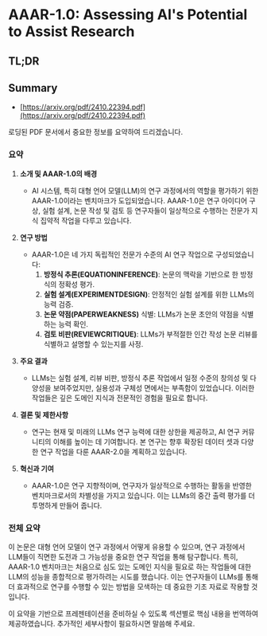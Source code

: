 # AAAR-1.0: Assessing AI's Potential to Assist Research
## TL;DR
## Summary
- [https://arxiv.org/pdf/2410.22394.pdf](https://arxiv.org/pdf/2410.22394.pdf)

로딩된 PDF 문서에서 중요한 정보를 요약하여 드리겠습니다.

### 요약

1. **소개 및 AAAR-1.0의 배경**
   - AI 시스템, 특히 대형 언어 모델(LLM)의 연구 과정에서의 역할을 평가하기 위한 AAAR-1.0이라는 벤치마크가 도입되었습니다. AAAR-1.0은 연구 아이디어 구상, 실험 설계, 논문 작성 및 검토 등 연구자들이 일상적으로 수행하는 전문가 지식 집약적 작업을 다루고 있습니다.

2. **연구 방법**
   - AAAR-1.0은 네 가지 독립적인 전문가 수준의 AI 연구 작업으로 구성되었습니다: 
     1) **방정식 추론(EQUATIONINFERENCE)**: 논문의 맥락을 기반으로 한 방정식의 정확성 평가.
     2) **실험 설계(EXPERIMENTDESIGN)**: 안정적인 실험 설계를 위한 LLMs의 능력 검증.
     3) **논문 약점(PAPERWEAKNESS)** 식별: LLMs가 논문 초안의 약점을 식별하는 능력 확인.
     4) **검토 비판(REVIEWCRITIQUE)**: LLMs가 부적절한 인간 작성 논문 리뷰를 식별하고 설명할 수 있는지를 사정.

3. **주요 결과**
   - LLMs는 실험 설계, 리뷰 비판, 방정식 추론 작업에서 일정 수준의 창의성 및 다양성을 보여주었지만, 실용성과 구체성 면에서는 부족함이 있었습니다. 이러한 작업들은 깊은 도메인 지식과 전문적인 경험을 필요로 합니다.

4. **결론 및 제한사항**
   - 연구는 현재 및 미래의 LLMs 연구 능력에 대한 상한을 제공하고, AI 연구 커뮤니티의 이해를 높이는 데 기여합니다. 본 연구는 향후 확장된 데이터 셋과 다양한 연구 작업을 다룬 AAAR-2.0을 계획하고 있습니다.

5. **혁신과 기여**
   - AAAR-1.0은 연구 지향적이며, 연구자가 일상적으로 수행하는 활동을 반영한 벤치마크로서의 차별성을 가지고 있습니다. 이는 LLMs의 중간 출력 평가를 더 투명하게 만들어 줍니다.

### 전체 요약
이 논문은 대형 언어 모델이 연구 과정에서 어떻게 유용할 수 있으며, 연구 과정에서 LLM들이 직면한 도전과 그 가능성을 중요한 연구 작업을 통해 탐구합니다. 특히, AAAR-1.0 벤치마크는 처음으로 심도 있는 도메인 지식을 필요로 하는 작업들에 대한 LLM의 성능을 종합적으로 평가하려는 시도를 했습니다. 이는 연구자들이 LLMs를 통해 더 효과적으로 연구를 수행할 수 있는 방법을 모색하는 데 중요한 기초 자료로 작용할 것입니다. 

이 요약을 기반으로 프레젠테이션을 준비하실 수 있도록 섹션별로 핵심 내용을 번역하여 제공하였습니다. 추가적인 세부사항이 필요하시면 말씀해 주세요.